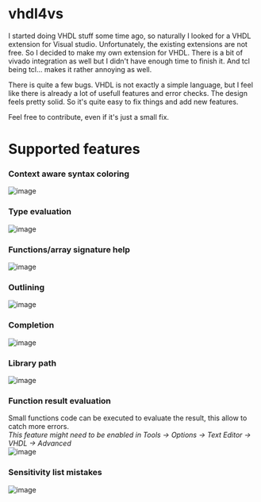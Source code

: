 # vhdl4vs
I started doing VHDL stuff some time ago, so naturally I looked for a VHDL extension for Visual studio. Unfortunately, the existing extensions are not free. So I decided to make my own extension for VHDL.
There is a bit of vivado integration as well but I didn't have enough time to finish it. And tcl being tcl... makes it rather annoying as well.

There is quite a few bugs. VHDL is not exactly a simple language, but I feel like there is already a lot of usefull features and error checks. The design feels pretty solid. So it's quite easy to fix things and add new features.

Feel free to contribute, even if it's just a small fix.

# Supported features

### Context aware syntax coloring
![image](https://user-images.githubusercontent.com/99695100/170562106-6179298e-eee7-4754-8d9f-2608d36242fa.png)

### Type evaluation
![image](https://user-images.githubusercontent.com/99695100/170529491-b065ba62-2b4a-4488-93b2-162a671f5519.png)

### Functions/array signature help
![image](https://user-images.githubusercontent.com/99695100/170529609-3f8b7c77-8250-4f2e-b129-5d8514972a9d.png)

### Outlining
![image](https://user-images.githubusercontent.com/99695100/170530029-097eb58d-2624-49ae-b855-b32bf69fbd06.png)

### Completion
![image](https://user-images.githubusercontent.com/99695100/170561963-0508ed3e-3cc8-428a-8e05-5288629e9820.png)

### Library path
![image](https://user-images.githubusercontent.com/99695100/170562949-82136cd0-264b-438a-a401-9262d5fc081d.png)

### Function result evaluation
Small functions code can be executed to evaluate the result, this allow to catch more errors.  
*This feature might need to be enabled in Tools -> Options -> Text Editor -> VHDL -> Advanced*  
![image](https://user-images.githubusercontent.com/99695100/172079280-f4141254-9cac-4881-8b2f-26948ce33ded.png)

### Sensitivity list mistakes
![image](https://user-images.githubusercontent.com/99695100/172079659-cc4f9d1c-2472-418e-a794-76d7e0e188ad.png)

